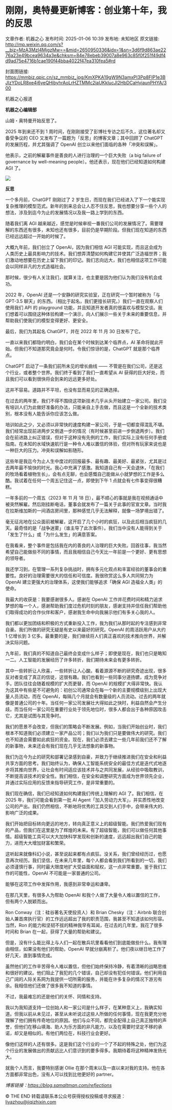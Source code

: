 # 刚刚，奥特曼更新博客：创业第十年，我的反思

文章作者: 机器之心
发布时间: 2025-01-06 10:39
发布地: 未知地区
原文链接: http://mp.weixin.qq.com/s?__biz=MzA3MzI4MjgzMw==&mid=2650950336&idx=1&sn=3d6f9d863ae2276a23e49bcea9634a3e&chksm=84e78ebeb39007a8e963c85f0f251f49df4d9ad75e4716b1cae190f44bba4022f47ea310fea5#rd

封面图链接: https://mmbiz.qpic.cn/sz_mmbiz_jpg/KmXPKA19gW9N3amxPI3Pp8FIP1e3BJIzYDoLR8xe4j6yeQHibyhrAoLrHZTMMc2iaUKklucJl2HbDCaHyiaunPHYA/300

机器之心报道

**机器之心编辑部**

  

山姆・奥特曼开始反思了。

  

2025 年到来还不到 1 周时间，在刚刚接受了彭博社专访之后不久，这位著名却又备受争议的 CEO 又发布了一篇题为「反思」的博客文章；其中回顾了
ChatGPT 的发展历程，并尤其强调了 OpenAI 创立以来他们面临的各种「冲突和误解」。

  

他表示，之前的解雇事件是善良的人进行治理的一个巨大失败（a big failure of governance by well-meaning
people）。他还表示，现在他们已经知道如何构建 AGI 了。

  

![](https://mmbiz.qpic.cn/sz_mmbiz_png/KmXPKA19gW9N3amxPI3Pp8FIP1e3BJIznSYMvwLAHXaCoAFWwC7pkJIhPxMpVlicyxwQ6uXHFzZqYJtA81Gy4Tg/640?wx_fmt=png&from=appmsg)

  

**反思**

  

一个多月前，ChatGPT 刚刚过了 2
岁生日，而现在我们已经进入了下一个能实现复杂推理的模型范式。新年的到来总会让人忍不住反思，我也想要分享一些个人的想法，涉及到迄今为止的发展情况以及我一路上学到的东西。

  

随着我们离 AGI
越来越近，感觉是时候审视一番我们公司的发展情况了。需要理解的东西还有很多，未知也还有很多，目前仍是早期阶段。但我们现在知道的东西已经远远超过一开始的时候了。

  

大概九年前，我们创立了 OpenAI，因为我们相信 AGI
可能实现，而且这会成为人类历史上最具影响力的技术。我们想弄清楚如何构建它并使其广泛造福世界；我们激动地想要在历史上留下我们的印记。我们志向远大，我们也相信这项工作可能会以同样非凡的方式造福社会。

那时候，很少有人关注我们，就算关注，也主要是因为他们认为我们没有机会成功。

  

2022 年，OpenAI 还是一个安静的研究实验室，正在研究一个暂时被称为「与 GPT-3.5
聊天」的东西。（相比于起名，我们更擅长研究。）我们一直在观察人们使用我们 API 的 playground
功能，并且知道开发者真的很喜欢与模型交谈。我们想着可以围绕这种体验构建一个演示，向人们展示一些关于未来的重要信息，并帮助我们使我们的模型变得更好、更安全。

  

最后，我们为其起名 ChatGPT，并在 2022 年 11 月 30 日发布了它。

  

一直以来我们都隐约明白，我们会在某个时候到达某个临界点，AI 革命将就此开始。但我们不知道那究竟会是何时。令我们惊讶的是，ChatGPT 就是那个临界点。

  

ChatGPT 启动了一条我们前所未见的增长曲线 —— 不管是在我们公司，还是这个行业，或者整个世界。我们终于看到了我们一直希望从 AI
获得的巨大好处，而且我们可以看到很快将会到来的远远更多好处。

  

这并不容易。道路并不平坦，也没有显而易见的正确选择。

  

在过去的两年里，我们不得不围绕这项新技术几乎从头开始建立一家公司。我们没有培训人们为此做好准备的办法，只能亲自上手去做，而且这是一个全新的技术类别，根本没有人能告诉你应该怎么做。

  

培训如此之少，又必须以非常快的速度构建一家公司，于是一切都变得混乱不堪。我们经常出现前进两步又倒退一步的情况（有时候甚至前进一步倒退两步）。我们会在前进路上纠正错误，但对于这种没有先例的工作，我们实际上没有任何手册或指南。在未知的水域快速航行是一种令人难以置信的体验，但对所有玩家来说也是一种巨大的压力。冲突和误解如影随形。

  

这些年是我迄今为止人生中度过的回报最多、最有趣、最美好、最紧张，尤其是过去两年最不愉快的时光。我心中充满了感激。我知道自己有一天会退休，「在我们的牧场看着植物生长」，会有点无聊，也会感慨自己能做从小就梦想的工作是多么酷。我试着在任何一个周五记住这一点，即使到下午
1 点就会有七件事变得很糟糕。

  

一年多前的一个周五（2023 年 11 月 18
日），最不顺心的事就是我在视频通话中被突然解雇。然后刚挂断电话，董事会就发布了一篇关于此事的官宣文章。当时我在拉斯维加斯的一间酒店房间里，那种感觉几乎无法解释，就像一场梦境出错了。

  

毫无征兆地在公众面前被解雇，这开启了几个小时的疯狂，以及此后相当疯狂的几天。最奇怪的是「战争迷雾」（谁主导了此次事件）。我们当中没有人能得到关于「发生了什么」或「为什么发生」的满意答案。

在我看来，整个事件是包括我在内的善良的人治理的巨大失败。回首往事，我当然希望自己能做些不同的事情，而且我相信自己今天比一年前是一个更好、更有思想的领导者。

  

我还学习到，在管理一系列复杂挑战时，拥有多元化观点和丰富经验的董事会的重要性。良好的治理需要很大的信任和可信度。我很欣赏这么多人共同努力为 OpenAI
建立更强大的治理体系，这使我们能够追求「确保 AGI 造福全人类」的使命。

  

我最大的收获是：我要感谢很多人。感谢在 OpenAI
工作并花费时间和精力追求梦想的每一个人，感谢帮助我们度过危机时刻的朋友，感谢支持并信任我们帮助他们取得成功的合作伙伴和客户，感谢我生命中向我展示他们有多关心我的人。

  

我们都以更加团结和积极的方式重新投入工作，我为我们从那时起的专注感到非常自豪。我们所做的研究无疑是有史以来最好的研究。OpenAI 的周活跃用户从大约 1
亿增长到 3 亿多。最重要的是，我们继续将人们真正喜欢的技术推向世界，并解决实际问题。

  

九年前，我们真的不知道自己最终会变成什么样子；即使是现在，我们也只是略知一二。人工智能的发展经历了许多转折，我们期待未来会有更多转折。

  

其中一些转折让人欣喜，一些转折让人心酸。看着源源不断的研究奇迹出现，很多反对者变成了真正的信徒，这很有趣。我们也看到一些同事分道扬镳，成为竞争对手。团队往往会随着规模的扩大而更替，而
OpenAI 的规模扩大得非常快。我认为这其中有些是不可避免的：初创公司通常会在每一个新的主要规模级别上出现大量人员流动，而在
OpenAI，每隔几个月就会有数量级的人员流动。过去的两年就像是普通公司的十年。当任何一家公司发展壮大得如此之快时，利益自然会产生分歧。而当任何一家公司在重要行业处于领先地位时，很多人都会出于各种原因攻击它，尤其是试图与其竞争时。

  

我们的愿景不会改变，但我们的策略会不断发展。例如，当我们开始创业时，我们根本不知道我们必须建立一家产品公司；我们以为我们只是要做伟大的研究。我们也不知道会需要如此疯狂的资金。现在，我们必须去建立一些几年前我们还不了解的新事物，未来还会有我们现在几乎无法想象的新事物。

  

我们为迄今为止的研究和部署记录感到自豪，并致力于继续推进我们在安全和利益共享方面的思考。我们始终认为，确保人工智能系统安全的最佳方式是迭代式地逐步将其推向世界，让社会有时间适应该技术并与之共同发展，从经验中吸取教训，不断提高该技术的安全性。我们相信，在安全和调整研究方面成为世界领先企业，并通过实际应用的反馈来指导研究工作，是非常重要的。

  

我们现在确信，我们已经知道如何构建我们传统上理解的 AGI 了。我们相信，在 2025 年，我们可能会看到第一批 AI
Agent「加入劳动力大军」，并实质性地改变公司的产出。我们仍然相信，不断地将优秀的工具交到人们手中，会带来伟大的、影响广泛的成果。

  

我们开始把目标转向更远的地方，转向真正意义上的超级智能。我们热爱我们现有的产品，但我们在这里是为了辉煌的未来。有了超级智能，我们可以做任何其他事情。超级智能工具可以大大加快科学发现和创新的速度，远远超出我们自己的能力，进而大大增加财富和繁荣。

  

这听起来就像科幻小说，甚至说起来都有点疯狂。没关系，我们曾经经历过，也愿意再次经历。我们坚信，在未来几年里，每个人都会看到我们所看到的一切，我们必须谨慎行事，同时最大限度地扩大受益面和赋权，这一点非常重要。鉴于我们工作的可能性，OpenAI
不可能是一家普通的公司。

  

能够在这项工作中发挥作用，我感到非常幸运和谦卑。

  

在那几天里，有很多人为帮助 OpenAI 和我个人做了大量令人难以置信的工作，但有两个人脱颖而出。

  

Ron Conway（注：硅谷著名天使投资人）和 Brian Chesky（注：Airbnb
联合创始人兼首席执行官）的工作远远超出了我的职责范围，我甚至不知道该如何形容。当然，Ron
的能力和坚韧不拔的精神我早有耳闻，在过去的几年里，我花了很多时间和 Brian 在一起，获得了大量的帮助和建议。

  

但是，没有什么能比得上与人们一起在散兵坑里看看他们到底能做些什么。我有理由相信，如果没有他们的帮助，OpenAI
早就分崩离析了。他们夜以继日地工作了好几天，直到事情完成。

  

虽然他们的工作辛苦得令人难以置信，但他们始终保持冷静，有着清晰的战略思维和很好的建议。他们阻止了我犯的几个错误，自己却没有犯任何错误。他们利用自己广阔的人际关系网为我提供一切所需的服务，并能在许多复杂的情况下游刃有余。我相信他们还做了很多我不知道的事情。

  

不过，我最难忘的还是他们的关怀、同情和支持。

  

我以为我知道支持一位创始人和一家公司是什么样子，在某种意义上，我确实知道。但我以前从未见过，甚至从未听说过这些人所做的任何事情，现在我更充分地理解了他们拥有传奇地位的原因。他们与众不同，都完全配得上自己真正独特的声誉，但他们在移山填海、助人为乐方面的非凡能力，以及在需要时坚定不移的承诺，却又是相似的。有他们两位在，科技行业会更好。

  

像他们这样的人还有很多。这是我们这个行业的一个了不起的特殊之处，他们为这个行业的发展做出的贡献远比人们意识到的要多得多。我期待着将这种精神发扬光大。

  

就我个人而言，我要特别感谢 Ollie 在那个周末以及一直以来对我的支持。他在各方面都非常出色，没有人可以找到比他更好的 partner。

  

 _博客链接：https://blog.samaltman.com/reflections_

  

© THE END 转载请联系本公众号获得授权投稿或寻求报道：liyazhou@jiqizhixin.com  

